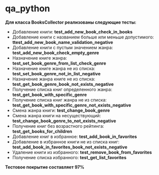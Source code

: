 # qa_python

**Для класса BooksCollector реализованы следующие тесты:**

* Добавление книги: **test_add_new_book_check_in_books**
* Добавление книги с названием больше или меньше допустимого: **ttest_add_new_book_name_validation_negative**
* Добавление книги с пустым значением жанра: **test_add_new_book_check_empty_genre**
* Назначение книге жанра: **test_set_book_genre_from_list_check_genre**
* Назначение книге жанра не из списка: **test_set_book_genre_not_in_list_negative**
* Назначение жанра книге не из списка: **test_get_book_genre_book_not_exists_negative**
* Получение списка книг определенного жанра: **test_get_book_with_specific_genre**
* Получение списка книг жанра не из списка: **test_get_book_with_specific_genre_not_exists_negative**
* Смена жанра книги: **test_change_book_genre**
* Смена жанра книги на несуществующий: **test_change_book_genre_to_not_exists_negative**
* Получение книг без возрастного рейтинга: **test_get_books_for_children**
* Добавление книг в избранное: **test_add_book_in_favorites**
* Добавление в избранное книги не из списка книг: **test_add_book_in_favorites_book_not_exists_negative**
* Удаление книги из избранного: **test_remove_book_from_favorites**
* Получение списка избранного: **test_get_list_favorites**

**Тестовое покрытие составляет 97%**